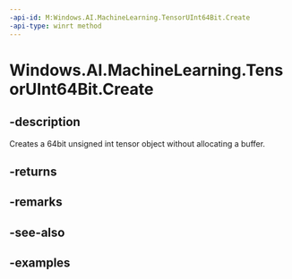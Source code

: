 ```yaml
---
-api-id: M:Windows.AI.MachineLearning.TensorUInt64Bit.Create
-api-type: winrt method
---
```


<!-- Method syntax.
public TensorUInt64Bit TensorUInt64Bit.Create()
-->

# Windows.AI.MachineLearning.TensorUInt64Bit.Create

## -description
Creates a 64bit unsigned int tensor object without allocating a buffer.
## -returns

## -remarks

## -see-also

## -examples
